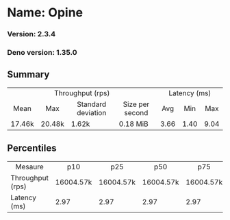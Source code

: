 # Name: Opine 
  
  ### Version: 2.3.4
  ### Deno version: 1.35.0

## Summary
<table>
<tr>
    <td align="center" colspan="4">Throughput (rps)</td>
    <td align="center" colspan="3">Latency (ms)</td>
</tr>
<tr>
    <td align="center">Mean</td>
    <td align="center">Max</td>
    <td align="center">Standard deviation</td>
    <td align="center">Size per second</td>
    <td align="center">Avg</td>
    <td align="center">Min</td>
    <td align="center">Max</td>
</tr>
<tr>
    <td>17.46k</td>
    <td>20.48k</td>
    <td>1.62k</td>
    <td>0.18 MiB</td>
    <td>3.66</td>
    <td>1.40</td>
    <td>9.04</td>
</tr>
</table>

## Percentiles

<table>
<tr>
  <td align="center">Mesaure</td>
  <td align="center">p10</td>
  <td align="center">p25</td>
  <td align="center">p50</td>
  <td align="center">p75</td>
  <td align="center">p90</td>
  <td align="center">p95</td>
  <td align="center">p99</td>
</tr>
<tr>
  <td>Throughput (rps)</td>
  <td>16004.57k</td>
  <td>16004.57k</td>
  <td>16004.57k</td>
  <td>16004.57k</td>
  <td>19257.65k</td>
  <td>19881.74k</td>
  <td>20482.22k</td>
</tr>
<tr>
  <td>Latency (ms)</td>
  <td>2.97</td>
  <td>2.97</td>
  <td>2.97</td>
  <td>2.97</td>
  <td>4.52</td>
  <td>4.99</td>
  <td>6.03</td>
</tr>
</table>
